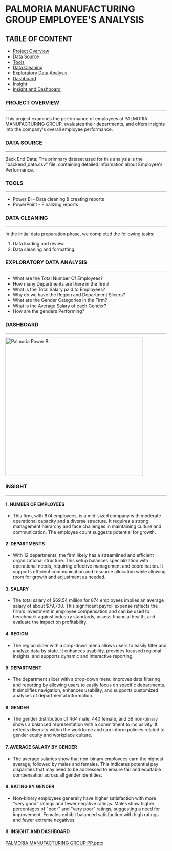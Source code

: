 # PALMORIA MANUFACTURING GROUP EMPLOYEE'S ANALYSIS

## TABLE OF CONTENT

- [Project Overview](#project-overview)
- [Data Source](#data-source)
- [Tools](#tools)
- [Data Cleaning](#data-cleaning)
- [Exploratory Data Analysis](#exploratory-data-analysis)
- [Dashboard](#dashboard)
- [Insight](#insight)
- [Insight and Dashboard](#insight-and-dashboard)


### PROJECT OVERVIEW
---
This project examines the performance of employees at PALMORIA MANUFACTURING GROUP, evaluates their departments, and offers insights into the company's overall employee performance.

### DATA SOURCE
---
Back End Data: The primnary dataset used for this analysis is the "backend_data.csv" file. containing detailed information about Employee's Performance.

### TOOLS
---
- Power Bi - Data cleaning & creating reports
- PowerPoint - Finalizing reports

### DATA CLEANING
---
In the initial data preparation phase, we completed the following tasks:
 1. Data loading and review.
 2. Data cleaning and formatting.

### EXPLORATORY DATA ANALYSIS
---
- What are the Total Number Of Employees?
- How many Departments are there in the firm?
- What is the Total Salary paid to Employees?
- Why do we have the Region and Department Slicers?
- What are the Gender Categories in the Firm?
- What is the Average Salary of each Gender?
- How are the genders Performing?

### DASHBOARD
---
<img width="430" alt="Palmoria Power Bi" src="https://github.com/user-attachments/assets/558cb763-0b19-4704-8bfd-f153e49c5be7">


### INSIGHT
---
#### 1. NUMBER OF EMPLOYEES
- This firm, with 874 employees, is a mid-sized company with moderate operational capacity and a diverse structure. It requires a strong management hierarchy and face challenges in maintaining culture and communication. The employee count suggests potential for growth.

#### 2. DEPARTMENTS
- With 12 departments, the firm likely has a streamlined and efficient organizational structure. This setup balances specialization with operational needs, requiring effective management and coordination. It supports efficient communication and resource allocation while allowing room for growth and adjustment as needed.

#### 3. SALARY
- The total salary of $69.54 million for 874 employees implies an average salary of about $79,700. This significant payroll expense reflects the firm's investment in employee compensation and can be used to benchmark against industry standards, assess financial health, and evaluate the impact on profitability.

#### 4. REGION
- The region slicer with a drop-down menu allows users to easily filter and analyze data by state. It enhances usability, provides focused regional insights, and supports dynamic and interactive reporting.

#### 5. DEPARTMENT
- The department slicer with a drop-down menu improves data filtering and reporting by allowing users to easily focus on specific departments. It simplifies navigation, enhances usability, and supports customized analyses of departmental information.

#### 6. GENDER
- The gender distribution of 464 male, 440 female, and 39 non-binary shows a balanced representation with a commitment to inclusivity. It reflects diversity within the workforce and can inform policies related to gender equity and workplace culture.

#### 7. AVERAGE SALARY BY GENDER
- The average salaries show that non-binary employees earn the highest average, followed by males and females. This indicates potential pay disparities that may need to be addressed to ensure fair and equitable compensation across all gender identities.

#### 8. RATING BY GENDER
- Non-binary employees generally have higher satisfaction with more "very good" ratings and fewer negative ratings. Males show higher percentages of "poor" and "very poor" ratings, suggesting a need for improvement. Females exhibit balanced satisfaction with high ratings and fewer extreme negatives.

#### 8. INSIGHT AND DASHBOARD

[PALMORIA MANUFACTURING GROUP PP.pptx](https://github.com/user-attachments/files/17128795/PALMORIA.MANUFACTURING.GROUP.PP.pptx)
